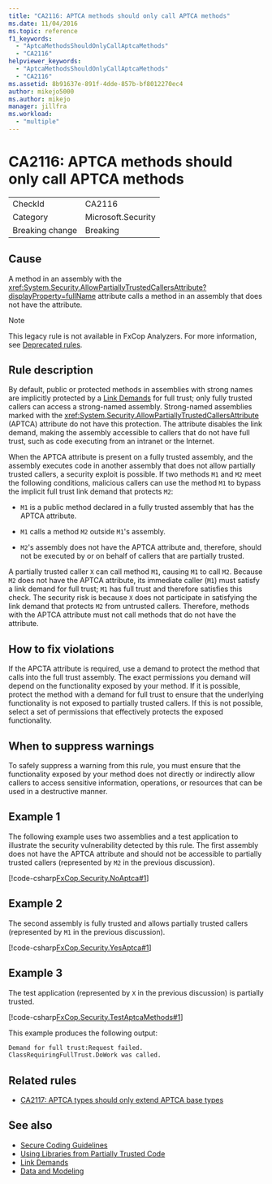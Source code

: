 ```yaml
---
title: "CA2116: APTCA methods should only call APTCA methods"
ms.date: 11/04/2016
ms.topic: reference
f1_keywords:
  - "AptcaMethodsShouldOnlyCallAptcaMethods"
  - "CA2116"
helpviewer_keywords:
  - "AptcaMethodsShouldOnlyCallAptcaMethods"
  - "CA2116"
ms.assetid: 8b91637e-891f-4dde-857b-bf8012270ec4
author: mikejo5000
ms.author: mikejo
manager: jillfra
ms.workload:
  - "multiple"
---
```

# CA2116: APTCA methods should only call APTCA methods

|||
|-|-|
|CheckId|CA2116|
|Category|Microsoft.Security|
|Breaking change|Breaking|

## Cause
A method in an assembly with the <xref:System.Security.AllowPartiallyTrustedCallersAttribute?displayProperty=fullName> attribute calls a method in an assembly that does not have the attribute.

> [!NOTE]
> This legacy rule is not available in FxCop Analyzers. For more information, see [Deprecated rules](fxcop-rule-port-status.md#deprecated-rules).

## Rule description

By default, public or protected methods in assemblies with strong names are implicitly protected by a [Link Demands](/dotnet/framework/misc/link-demands) for full trust; only fully trusted callers can access a strong-named assembly. Strong-named assemblies marked with the <xref:System.Security.AllowPartiallyTrustedCallersAttribute> (APTCA) attribute do not have this protection. The attribute disables the link demand, making the assembly accessible to callers that do not have full trust, such as code executing from an intranet or the Internet.

When the APTCA attribute is present on a fully trusted assembly, and the assembly executes code in another assembly that does not allow partially trusted callers, a security exploit is possible. If two methods `M1` and `M2` meet the following conditions, malicious callers can use the method `M1` to bypass the implicit full trust link demand that protects `M2`:

- `M1` is a public method declared in a fully trusted assembly that has the APTCA attribute.

- `M1` calls a method `M2` outside `M1`'s assembly.

- `M2`'s assembly does not have the APTCA attribute and, therefore, should not be executed by or on behalf of callers that are partially trusted.

A partially trusted caller `X` can call method `M1`, causing `M1` to call `M2`. Because `M2` does not have the APTCA attribute, its immediate caller (`M1`) must satisfy a link demand for full trust; `M1` has full trust and therefore satisfies this check. The security risk is because `X` does not participate in satisfying the link demand that protects `M2` from untrusted callers. Therefore, methods with the APTCA attribute must not call methods that do not have the attribute.

## How to fix violations
If the APCTA attribute is required, use a demand to protect the method that calls into the full trust assembly. The exact permissions you demand will depend on the functionality exposed by your method. If it is possible, protect the method with a demand for full trust to ensure that the underlying functionality is not exposed to partially trusted callers. If this is not possible, select a set of permissions that effectively protects the exposed functionality.

## When to suppress warnings
To safely suppress a warning from this rule, you must ensure that the functionality exposed by your method does not directly or indirectly allow callers to access sensitive information, operations, or resources that can be used in a destructive manner.

## Example 1
The following example uses two assemblies and a test application to illustrate the security vulnerability detected by this rule. The first assembly does not have the APTCA attribute and should not be accessible to partially trusted callers (represented by `M2` in the previous discussion).

[!code-csharp[FxCop.Security.NoAptca#1](../code-quality/codesnippet/CSharp/ca2116-aptca-methods-should-only-call-aptca-methods_1.cs)]

## Example 2
The second assembly is fully trusted and allows partially trusted callers (represented by `M1` in the previous discussion).

[!code-csharp[FxCop.Security.YesAptca#1](../code-quality/codesnippet/CSharp/ca2116-aptca-methods-should-only-call-aptca-methods_2.cs)]

## Example 3
The test application (represented by `X` in the previous discussion) is partially trusted.

[!code-csharp[FxCop.Security.TestAptcaMethods#1](../code-quality/codesnippet/CSharp/ca2116-aptca-methods-should-only-call-aptca-methods_3.cs)]

This example produces the following output:

```txt
Demand for full trust:Request failed.
ClassRequiringFullTrust.DoWork was called.
```

## Related rules

- [CA2117: APTCA types should only extend APTCA base types](../code-quality/ca2117.md)

## See also

- [Secure Coding Guidelines](/dotnet/standard/security/secure-coding-guidelines)
- [Using Libraries from Partially Trusted Code](/dotnet/framework/misc/using-libraries-from-partially-trusted-code)
- [Link Demands](/dotnet/framework/misc/link-demands)
- [Data and Modeling](/dotnet/framework/data/index)
